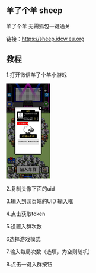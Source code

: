 ## 羊了个羊 sheep

羊了个羊 无需抓包一键通关

链接：https://sheep.idcw.eu.org

## 教程

1.打开微信羊了个羊小游戏

<img src="/static/img/img.png" alt="img" style="zoom: 25%;" />

2.复制头像下面的uid

3.输入到网页端的UID 输入框

4.点击获取token

5.设置入群次数

6选择游戏模式

7.输入每局次数（选填，为空则随机）

8.点击一键入群按钮
